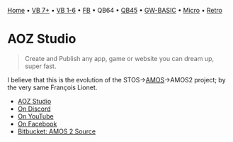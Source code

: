 [Home](https://gotbasic.com) • [VB 7+](vb.md) • [VB 1-6](vb6.md) • [FB](freebasic.md) • QB64 • [QB45](qb.md) • [GW-BASIC](gw-basic.md) • [Micro](micro.md) • [Retro](retro.md)

# AOZ Studio

> Create and Publish any app, game or website you can dream up, super fast.

I believe that this is the evolution of the STOS->[AMOS](https://en.wikipedia.org/wiki/AMOS_(programming_language))->AMOS2 project; by the very same François Lionet.

- [AOZ Studio](https://www.aoz.studio/)
- [On Discord](https://discord.com/channels/653893653940404224/707482106313441350)
- [On YouTube](https://www.youtube.com/channel/UCqqP2tA_D4fPVWQBi6DrXkg)
- [On Facebook](https://www.facebook.com/groups/aozstudio)
- [Bitbucket: AMOS 2 Source](https://bitbucket.org/francoislionet/amos-2/src/master/)
